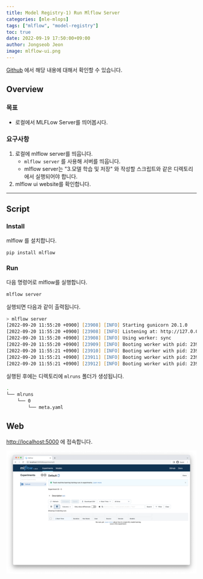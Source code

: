 ```yaml
---
title: Model Registry-1) Run Mlflow Server
categories: [mle-mlops]
tags: ["mlflow", "model-registry"]
toc: true
date: 2022-09-19 17:50:00+09:00
author: Jongseob Jeon
image: mlflow-ui.png
---
```


[Github](https://github.com/Aiden-Jeon/mle-mlops/tree/main/02_model_registry) 에서 해당 내용에 대해서 확인할 수 있습니다.

## Overview
### 목표

- 로컬에서 MLFLow Server를 띄어봅시다.

### 요구사항

1. 로컬에 mlflow server를 띄웁니다.
    - `mlflow server` 를 사용해 서버를 띄웁니다.
    - mlflow server는 "3.모델 학습 및 저장" 와 작성할 스크립트와 같은 디렉토리에서 실행되어야 합니다.
2. mlflow ui website를 확인합니다.
---

## Script

### Install
mlflow 를 설치합니다.

```bash
pip install mlflow
```

### Run
다음 명령어로 mlflow를 실행합니다.

```bash
mlflow server
```

실행되면 다음과 같이 출력됩니다.

```zsh
> mlflow server
[2022-09-20 11:55:20 +0900] [23908] [INFO] Starting gunicorn 20.1.0
[2022-09-20 11:55:20 +0900] [23908] [INFO] Listening at: http://127.0.0.1:5000 (23908)
[2022-09-20 11:55:20 +0900] [23908] [INFO] Using worker: sync
[2022-09-20 11:55:20 +0900] [23909] [INFO] Booting worker with pid: 23909
[2022-09-20 11:55:21 +0900] [23910] [INFO] Booting worker with pid: 23910
[2022-09-20 11:55:21 +0900] [23911] [INFO] Booting worker with pid: 23911
[2022-09-20 11:55:21 +0900] [23912] [INFO] Booting worker with pid: 23912
```

실행된 후에는 디렉토리에 `mlruns` 폴더가 생성됩니다.

```zsh
.
└── mlruns
    └── 0
        └── meta.yaml
```

## Web

[http://localhost:5000](http://localhost:5000) 에 접속합니다.

![mlflow ui](mlflow-ui.png)
